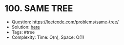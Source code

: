# 100. SAME TREE

* Question: https://leetcode.com/problems/same-tree/ 
* Solution: [here](Solution.java) 
* Tags: #tree
* Complexity: Time: O(n), Space: O(1)
